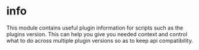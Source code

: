 # info

This module contains useful plugin information for scripts such as the plugins version. This can help you give you needed context and control what to do across multiple plugin versions so as to keep api compatibility.
